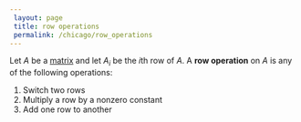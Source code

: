 ```yaml
---
 layout: page
 title: row operations
 permalink: /chicago/row_operations
---
```

Let $A$ be a [matrix](https://mathgloss.github.io/MathGloss/matrix) and let $A_i$ be the $i$th row of $A$. A **row operation** on $A$ is any of the following operations:
1. Switch two rows
2. Multiply a row by a nonzero constant
3. Add one row to another
